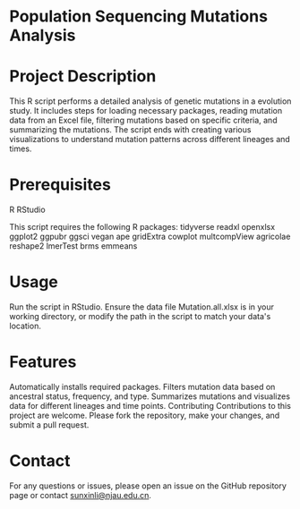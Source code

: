 # Population Sequencing Mutations Analysis
# Project Description
This R script performs a detailed analysis of genetic mutations in a evolution study. It includes steps for loading necessary packages, reading mutation data from an Excel file, filtering mutations based on specific criteria, and summarizing the mutations. The script ends with creating various visualizations to understand mutation patterns across different lineages and times.


# Prerequisites
R
RStudio

This script requires the following R packages:
tidyverse
readxl
openxlsx
ggplot2
ggpubr
ggsci
vegan
ape
gridExtra
cowplot
multcompView
agricolae
reshape2
lmerTest
brms
emmeans

# Usage
Run the script in RStudio. Ensure the data file Mutation.all.xlsx is in your working directory, or modify the path in the script to match your data's location.

# Features
Automatically installs required packages.
Filters mutation data based on ancestral status, frequency, and type.
Summarizes mutations and visualizes data for different lineages and time points.
Contributing
Contributions to this project are welcome. Please fork the repository, make your changes, and submit a pull request.

# Contact
For any questions or issues, please open an issue on the GitHub repository page or contact sunxinli@njau.edu.cn.


